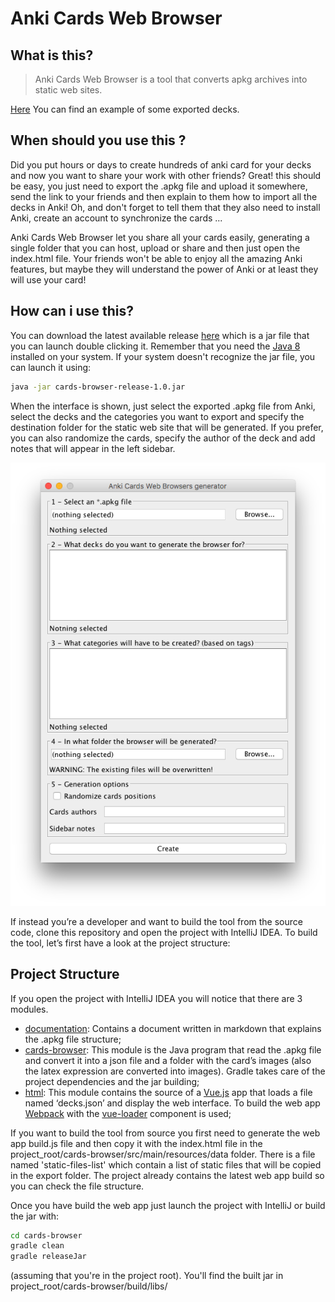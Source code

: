 # Anki Cards Web Browser
## What is this?
> Anki Cards Web Browser is a tool that converts apkg archives into static web sites.

[Here](https://slavetto.github.io/primo-anno/) You can find an example of some exported decks.
 
 
## When should you use this ?
Did you put hours or days to create hundreds of anki card for your decks and now you want to share your work with other
friends? Great! this should be easy, you just need to export the .apkg file and upload it somewhere, send the link to
your friends and then explain to them how to import all the decks in Anki! Oh, and don't forget to tell them that they
also need to install Anki, create an account to synchronize the cards ...
 
Anki Cards Web Browser let you share all your cards easily, generating a single folder that you can host, upload or
share and then just open the index.html file. Your friends won't be able to enjoy all the amazing Anki features, but
maybe they will understand the power of Anki or at least they will use your card!
 
## How can i use this?
You can download the latest available release [here](https://github.com/slavetto/anki-cards-web-browser/releases) which
is a jar file that you can launch double clicking it. Remember that you need the [Java 8](http://www.oracle.com/technetwork/java/javase/downloads/jre8-downloads-2133155.html)
installed on your system. If your system doesn't recognize the jar file, you can launch it using:
 
```sh
java -jar cards-browser-release-1.0.jar
```
 
When the interface is shown, just select the exported .apkg file from Anki, select the decks and the categories you want
to export and specify the destination folder for the static web site that will be generated.
If you prefer, you can also randomize the cards, specify the author of the deck and add notes that will appear in the
left sidebar.
 
![Screenshot of the export program](documentation/screenshot-home.png)

 
If instead you’re a developer and want to build the tool from the source code, clone this repository and open the
project with IntelliJ IDEA. To build the tool, let’s first have a look at the project structure:
 
## Project Structure
If you open the project with IntelliJ IDEA you will notice that there are 3 modules.
* [documentation](https://github.com/slavetto/anki-cards-web-browser/blob/master/documentation/Processing%20Anki's%20.apkg%20files.md): Contains a document written in markdown that explains the .apkg file structure;
* [cards-browser](https://github.com/slavetto/anki-cards-web-browser/tree/master/cards-browser): This module is the Java program that read the .apkg file and convert it into a json file and a folder
with the card’s images (also the latex expression are converted into images). Gradle takes care of the project
dependencies and the jar building;
* [html](https://github.com/slavetto/anki-cards-web-browser/tree/master/html): This module contains the source of a [Vue.js](https://vuejs.org/)
app that loads a file named ‘decks.json’ and display the web interface. To build the web app [Webpack](https://webpack.github.io/)
with the [vue-loader](https://github.com/vuejs/vue-loader) component is used;
 
If you want to build the tool from source you first need to generate the web app build.js file and then copy it with the
index.html file in the project_root/cards-browser/src/main/resources/data folder. There is a file named
'static-files-list' which contain a list of static files that will be copied in the export folder.
The project already contains the latest web app build so you can check the file structure.

Once you have build the web app just launch the project with IntelliJ or build the jar with:
```sh
cd cards-browser
gradle clean
gradle releaseJar
```
(assuming that you're in the project root).
You'll find the built jar in project_root/cards-browser/build/libs/